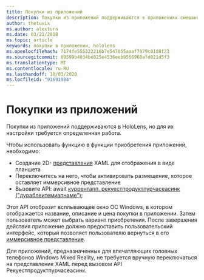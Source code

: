 ```yaml
---
title: Покупки из приложений
description: Покупки из приложений поддерживаются в приложениях смешанной реальности, но для их настройки требуется определенная работа.
author: thetuvix
ms.author: alexturn
ms.date: 03/21/2018
ms.topic: article
keywords: покупки в приложении, hololens
ms.openlocfilehash: 7174fe555322216b7e547055aaaf7879c01d8f23
ms.sourcegitcommit: 09599b4034be825e4536eeb9566968afd021d5f3
ms.translationtype: MT
ms.contentlocale: ru-RU
ms.lasthandoff: 10/03/2020
ms.locfileid: "91691984"
---
```

# <a name="in-app-purchases"></a>Покупки из приложений

Покупки из приложений поддерживаются в HoloLens, но для их настройки требуется определенная работа.

Чтобы использовать функцию в функции приобретения приложений, необходимо:
* Создание 2D- [представления](../design/app-views.md) XAML для отображения в виде планшета
* Переключитесь на него, чтобы активировать размещение, которое оставляет иммерсивное представление
* Вызовите API: await [куррентапп. рекуестпродуктпурчасеасинк ("дураблеитемиапнаме");](https://docs.microsoft.com/uwp/api/windows.applicationmodel.store.currentapp#Windows_ApplicationModel_Store_CurrentApp_RequestProductPurchaseAsync_System_String_)

Этот API отобразит всплывающее окно ОС Windows, в котором отображается название, описание и цена покупки в приложении. Затем пользователь может выбрать вариант приобретения. После завершения действия приложение должно предоставить пользовательский интерфейс, который позволяет пользователю вернуться в его [иммерсивное представление](../design/app-views.md).

Для приложений, предназначенных для впечатляющих головных телефонов Windows Mixed Reality, не требуется вручную переключаться на представление XAML перед вызовом API Рекуестпродуктпурчасеасинк.
